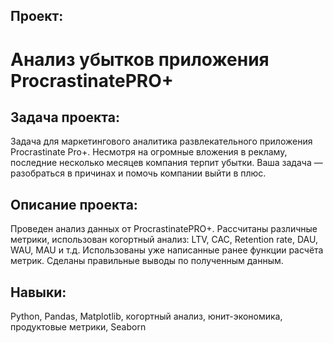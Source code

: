 ## Проект: 
# Анализ убытков приложения ProcrastinatePRO+
## Задача проекта:

Задача для маркетингового аналитика развлекательного приложения Procrastinate Pro+. Несмотря на огромные вложения в рекламу, последние несколько месяцев компания терпит убытки. Ваша задача — разобраться в причинах и помочь компании выйти в плюс.
## Описание проекта:
Проведен анализ данных от ProcrastinatePRO+. Рассчитаны различные метрики, использован когортный анализ: LTV, CAC, Retention rate, DAU, WAU, MAU и т.д. Использованы уже написанные ранее функции расчёта метрик. Сделаны правильные выводы по полученным данным.
## Навыки: 
Python, Pandas, Matplotlib, когортный анализ, юнит-экономика, продуктовые метрики, Seaborn
